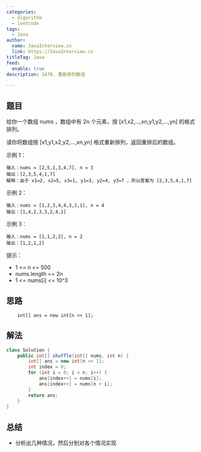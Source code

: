 ```yaml
---
categories:
  - algorithm
  - leetcode
tags:
  - Java
author: 
  name: JavaInterview.cn
  link: https://JavaInterview.cn
titleTag: Java
feed:
  enable: true
description: 1470. 重新排列数组

---
```


## 题目
给你一个数组 nums ，数组中有 2n 个元素，按 [x1,x2,...,xn,y1,y2,...,yn] 的格式排列。

请你将数组按 [x1,y1,x2,y2,...,xn,yn] 格式重新排列，返回重排后的数组。



示例 1：

    输入：nums = [2,5,1,3,4,7], n = 3
    输出：[2,3,5,4,1,7]
    解释：由于 x1=2, x2=5, x3=1, y1=3, y2=4, y3=7 ，所以答案为 [2,3,5,4,1,7]
示例 2：

    输入：nums = [1,2,3,4,4,3,2,1], n = 4
    输出：[1,4,2,3,3,2,4,1]
示例 3：

    输入：nums = [1,1,2,2], n = 2
    输出：[1,2,1,2]


提示：

* 1 <= n <= 500
* nums.length == 2n
* 1 <= nums[i] <= 10^3


## 思路

        int[] ans = new int[n << 1];

## 解法
```java
class Solution {
    public int[] shuffle(int[] nums, int n) {
        int[] ans = new int[n << 1];
        int index = 0;
        for (int i = 0; i < n; i++) {
            ans[index++] = nums[i];
            ans[index++] = nums[n + i];
        }
        return ans;
    }
}

```

## 总结

- 分析出几种情况，然后分别对各个情况实现 
